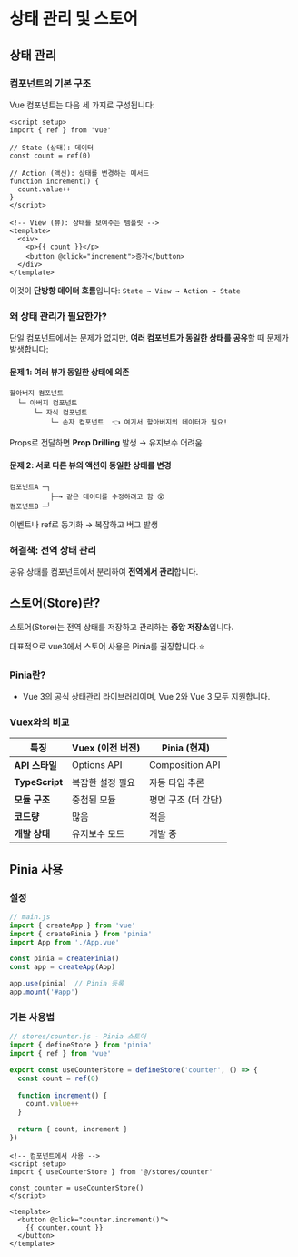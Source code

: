 # 상태 관리 및 스토어

## 상태 관리
### 컴포넌트의 기본 구조

Vue 컴포넌트는 다음 세 가지로 구성됩니다:

```vue
<script setup>
import { ref } from 'vue'

// State (상태): 데이터
const count = ref(0)

// Action (액션): 상태를 변경하는 메서드
function increment() {
  count.value++
}
</script>

<!-- View (뷰): 상태를 보여주는 템플릿 -->
<template>
  <div>
    <p>{{ count }}</p>
    <button @click="increment">증가</button>
  </div>
</template>
```

이것이 **단방향 데이터 흐름**입니다: `State → View → Action → State`

### 왜 상태 관리가 필요한가?

단일 컴포넌트에서는 문제가 없지만, **여러 컴포넌트가 동일한 상태를 공유**할 때 문제가 발생합니다:

#### 문제 1: 여러 뷰가 동일한 상태에 의존
```
할아버지 컴포넌트
  └─ 아버지 컴포넌트
      └─ 자식 컴포넌트
          └─ 손자 컴포넌트  👈 여기서 할아버지의 데이터가 필요!
```
Props로 전달하면 **Prop Drilling** 발생 → 유지보수 어려움

#### 문제 2: 서로 다른 뷰의 액션이 동일한 상태를 변경
```
컴포넌트A ─┐
          ├─→ 같은 데이터를 수정하려고 함 😵
컴포넌트B ─┘
```
이벤트나 ref로 동기화 → 복잡하고 버그 발생

### 해결책: 전역 상태 관리

공유 상태를 컴포넌트에서 분리하여 **전역에서 관리**합니다.

## 스토어(Store)란?

스토어(Store)는 전역 상태를 저장하고 관리하는 **중앙 저장소**입니다.

대표적으로 vue3에서 스토어 사용은 Pinia를 권장합니다.⭐

### Pinia란?
- Vue 3의 공식 상태관리 라이브러리이며,  Vue 2와 Vue 3 모두 지원합니다.

### Vuex와의 비교

| 특징 | Vuex (이전 버전) | Pinia (현재) |
|------|-----------------|-------------|
| **API 스타일** | Options API | Composition API |
| **TypeScript** | 복잡한 설정 필요 | 자동 타입 추론 |
| **모듈 구조** | 중첩된 모듈 | 평면 구조 (더 간단) |
| **코드량** | 많음 | 적음 |
| **개발 상태** | 유지보수 모드 | 개발 중 |

## Pinia 사용

### 설정

```javascript
// main.js
import { createApp } from 'vue'
import { createPinia } from 'pinia'
import App from './App.vue'

const pinia = createPinia()
const app = createApp(App)

app.use(pinia)  // Pinia 등록
app.mount('#app')
```

### 기본 사용법

```js
// stores/counter.js - Pinia 스토어
import { defineStore } from 'pinia'
import { ref } from 'vue'

export const useCounterStore = defineStore('counter', () => {
  const count = ref(0)
  
  function increment() {
    count.value++
  }
  
  return { count, increment }
})
```

```vue
<!-- 컴포넌트에서 사용 -->
<script setup>
import { useCounterStore } from '@/stores/counter'

const counter = useCounterStore()
</script>

<template>
  <button @click="counter.increment()">
    {{ counter.count }}
  </button>
</template>
```